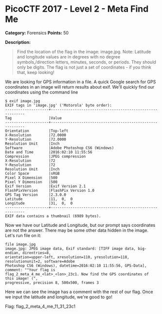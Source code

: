 # PicoCTF 2017 - Level 2 - Meta Find Me

**Category:** Forensics **Points:** 50

**Description:**

> Find the location of the flag in the image: image.jpg. Note: Latitude and longitude 
> values are in degrees with no degree symbols,/direction letters, minutes, seconds, or 
> periods. They should only be digits. The flag is not just a set of coordinates - if you 
> think that, keep looking!

We are looking for GPS information in a file. A quick Google search for GPS coordinates in
an image will return results about exif. We'll quickly find our coordinates using the
command line

```
$ exif image.jpg
EXIF tags in 'image.jpg' ('Motorola' byte order):
--------------------+----------------------------------------------------------
Tag                 |Value
--------------------+----------------------------------------------------------
Orientation         |Top-left
X-Resolution        |72.0000
Y-Resolution        |72.0000
Resolution Unit     |Inch
Software            |Adobe Photoshop CS6 (Windows)
Date and Time       |2016:02:10 11:55:56
Compression         |JPEG compression
X-Resolution        |72
Y-Resolution        |72
Resolution Unit     |Inch
Color Space         |sRGB
Pixel X Dimension   |500
Pixel Y Dimension   |500
Exif Version        |Exif Version 2.1
FlashPixVersion     |FlashPix Version 1.0
GPS Tag Version     |2.3.0.0
Latitude            |11,  0,  0
Longitude           |31,  0,  0
--------------------+----------------------------------------------------------
EXIF data contains a thumbnail (6989 bytes).
```

Now we have our Latitude and Longitude, but our prompt says coordinates are not the
answer. There may be some other data hidden in the image. Let's run file on it:

```
file image.jpg
image.jpg: JPEG image data, Exif standard: [TIFF image data, big-endian, direntries=8, 
orientation=upper-left, xresolution=110, yresolution=118, resolutionunit=2, software=Adobe 
Photoshop CS6 (Windows), datetime=2016:02:10 11:55:56, GPS-Data], comment: ""Your flag is 
flag_2_meta_4_me_<lat>_<lon>_23c1. Now find the GPS coordinates of this image! (", 
progressive, precision 8, 500x500, frames 3
```

Here we can see the image has a comment with the rest of our flag. Once we input the
latitude and longitude, we're good to go!

Flag: flag_2_meta_4_me_11_31_23c1

